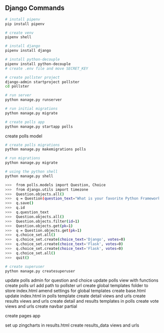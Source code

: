 ## Django Commands

```bash
# install pipenv
pip install pipenv
```

```bash
# create venv
pipenv shell
```

```bash
# install django
pipenv install django
```

```bash
# install python-decouple
pipenv install python-decouple
# create .env file and move SECRET_KEY
```

```bash
# create pollster project
django-admin startproject pollster
cd pollster
```

```bash
# run server
python manage.py runserver
```

```bash
# run initial migrations
python manage.py migrate
```

```bash
# create polls app
python manage.py startapp polls
```

create polls model

```bash
# create polls migrations
python manage.py makemigrations polls
```

```bash
# run migrations
python manage.py migrate
```

```bash
# using the python shell
python manage.py shell

>>>  from polls.models import Question, Choice
>>>  from django.utils import timezone
>>>  Question.objects.all()
>>>  q = Question(question_text="What is your favorite Python Framework?", pub_date=timezone.now())
>>>  q.save()
>>>  q.id
>>>  q.question_text
>>>  Question.objects.all()
>>>  Question.objects.filter(id=1)
>>>  Question.objects.get(pk=1)
>>>  q = Question.objects.get(pk=1)
>>>  q.choice_set.all()
>>>  q.choice_set.create(choice_text='Django', votes=0)
>>>  q.choice_set.create(choice_text='Flask', votes=0)
>>>  q.choice_set.create(choice_text='Flask', votes=0)
>>>  q.choice_set.all()
>>>  quit()
```

```bash
# create superuser
python manage.py createsuperuser
```

update polls admin for question and choice
update polls view with functions
create polls url
add path to pollster url
create global templates folder to store index.html
amend settings for global templates
create base.html
update index.html in polls template
create detail views and urls
create results views and urls
create detail and results templates in polls
create vote views and urls
create navbar partial

create pages app

set up zingcharts in results.html
create results_data views and urls
